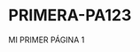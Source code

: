 # PRIMERA-PA123
MI PRIMER PÁGINA 1 
<!DOCTYPE html>
<html>
<head>
	<title></title>
</head>
<body>

</body>
</html>